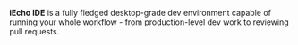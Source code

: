 **iEcho IDE** is a fully fledged desktop-grade dev environment capable of running your whole workflow - from production-level dev work to reviewing pull requests.
